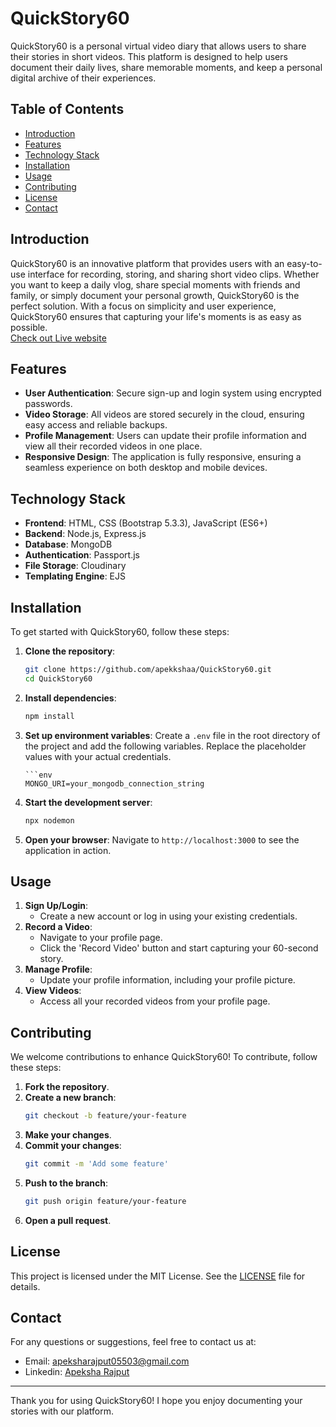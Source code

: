 # QuickStory60

QuickStory60 is a personal virtual video diary that allows users to share their stories in short videos. This platform is designed to help users document their daily lives, share memorable moments, and keep a personal digital archive of their experiences.

## Table of Contents

- [Introduction](#introduction)
- [Features](#features)
- [Technology Stack](#technology-stack)
- [Installation](#installation)
- [Usage](#usage)
- [Contributing](#contributing)
- [License](#license)
- [Contact](#contact)

## Introduction

QuickStory60 is an innovative platform that provides users with an easy-to-use interface for recording, storing, and sharing short video clips. Whether you want to keep a daily vlog, share special moments with friends and family, or simply document your personal growth, QuickStory60 is the perfect solution. With a focus on simplicity and user experience, QuickStory60 ensures that capturing your life's moments is as easy as possible.<br>
[Check out Live website](https://quickstory60-1.onrender.com)

## Features

- **User Authentication**: Secure sign-up and login system using encrypted passwords.
- **Video Storage**: All videos are stored securely in the cloud, ensuring easy access and reliable backups.
- **Profile Management**: Users can update their profile information and view all their recorded videos in one place.
- **Responsive Design**: The application is fully responsive, ensuring a seamless experience on both desktop and mobile devices.

## Technology Stack

- **Frontend**: HTML, CSS (Bootstrap 5.3.3), JavaScript (ES6+)
- **Backend**: Node.js, Express.js
- **Database**: MongoDB
- **Authentication**: Passport.js
- **File Storage**: Cloudinary
- **Templating Engine**: EJS

## Installation

To get started with QuickStory60, follow these steps:

1. **Clone the repository**:
    ```bash
    git clone https://github.com/apekkshaa/QuickStory60.git
    cd QuickStory60
    ```

2. **Install dependencies**:
    ```bash
    npm install
    ```

3. **Set up environment variables**:
    Create a `.env` file in the root directory of the project and add the following variables. Replace the placeholder values with your actual credentials.
    ```env
    ```env
    MONGO_URI=your_mongodb_connection_string
    ```

4. **Start the development server**:
    ```bash
    npx nodemon
    ```

5. **Open your browser**:
    Navigate to `http://localhost:3000` to see the application in action.

## Usage

1. **Sign Up/Login**:
    - Create a new account or log in using your existing credentials.
2. **Record a Video**:
    - Navigate to your profile page.
    - Click the 'Record Video' button and start capturing your 60-second story.
3. **Manage Profile**:
    - Update your profile information, including your profile picture.
4. **View Videos**:
    - Access all your recorded videos from your profile page.

## Contributing

We welcome contributions to enhance QuickStory60! To contribute, follow these steps:

1. **Fork the repository**.
2. **Create a new branch**:
    ```bash
    git checkout -b feature/your-feature
    ```
3. **Make your changes**.
4. **Commit your changes**:
    ```bash
    git commit -m 'Add some feature'
    ```
5. **Push to the branch**:
    ```bash
    git push origin feature/your-feature
    ```
6. **Open a pull request**.

## License

This project is licensed under the MIT License. See the [LICENSE](LICENSE) file for details.

## Contact

For any questions or suggestions, feel free to contact us at:
- Email: apeksharajput05503@gmail.com
- Linkedin: [Apeksha Rajput](https://www.linkedin.com/in/apeksha-rajput/)

---

Thank you for using QuickStory60! I hope you enjoy documenting your stories with our platform.
